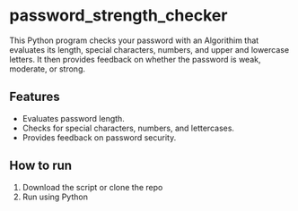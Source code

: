 # password_strength_checker
This Python program checks your password with an Algorithim that evaluates its length, special characters, numbers, and upper and lowercase letters. It then provides feedback on whether the password is weak, moderate, or strong.

## Features
- Evaluates password length.
- Checks for special characters, numbers, and lettercases. 
- Provides feedback on password security.

## How to run
1. Download the script or clone the repo
2. Run using Python
